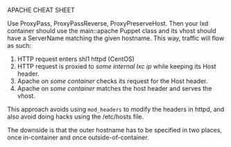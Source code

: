 APACHE CHEAT SHEET

Use ProxyPass, ProxyPassReverse, ProxyPreserveHost.  Then your lxd container
should use the main::apache Puppet class and its vhost should have a ServerName
matching the given hostname.  This way, traffic will flow as such:

1.  HTTP request enters shl1 httpd (CentOS)
2.  HTTP request is proxied to _some internal lxc ip_ while keeping its Host header.
3.  Apache on _some container_ checks its request for the Host header.
4.  Apache on _some container_ matches the host header and serves the vhost.

This approach avoids using `mod_headers` to modify the headers in httpd, and also
avoid doing hacks using the /etc/hosts file.

The downside is that the outer hostname has to be specified in two places, once
in-container and once outside-of-container.

